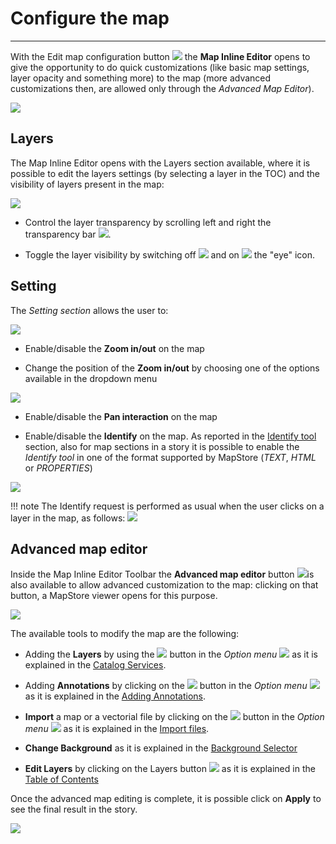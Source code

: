 # Configure the map
**********************

With the Edit map configuration button <img src="../img/button/configure-map-button.jpg" class="ms-docbutton"/> the **Map Inline Editor** opens to give the opportunity to do quick customizations (like basic map settings, layer opacity and something more) to the map (more advanced customizations then, are allowed only through the *Advanced Map Editor*).

<img src="../img/configure-map/configure-map.jpg" class="ms-docimage"/>

## Layers 

The Map Inline Editor opens with the Layers section available, where it is possible to edit the layers settings (by selecting a layer in the TOC) and the visibility of layers present in the map:

<img src="../img/configure-map/layers-conf.jpg" class="ms-docimage"/>

* Control the layer transparency by scrolling left and right the transparency bar <img src="../img/button/transparency-bar.jpg" class="ms-docbutton" style="max-height:20px"/>.

* Toggle the layer visibility by switching off <img src="../img/button/eyeoff.jpg" class="ms-docbutton"/> and on <img src="../img/button/eyeon.jpg" class="ms-docbutton"/> the "eye" icon.

## Setting 

The *Setting section* allows the user to:

<img src="../img/configure-map/setting-conf.jpg" class="ms-docimage"/>

* Enable/disable the **Zoom in/out** on the map

* Change the position of the **Zoom in/out** by choosing one of the options available in the dropdown menu

<img src="../img/configure-map/position-zoom.jpg" class="ms-docimage"/>

* Enable/disable the **Pan interaction** on the map

* Enable/disable the **Identify** on the map. As reported in the [Identify tool](side-bar.md#identify-tool) section, also for map sections in a story it is possible to enable the *Identify tool* in one of the format supported by MapStore (*TEXT*, *HTML* or *PROPERTIES*)

<img src="../img/configure-map/identify-format.jpg" class="ms-docimage"/>

!!! note
    The Identify request is performed as usual when the user clicks on a layer in the map, as follows: <img src="../img/configure-map/identify-on-map.gif" class="ms-docimage"/>

## Advanced map editor

Inside the Map Inline Editor Toolbar the **Advanced map editor** button <img src="../img/button/edit_button.jpg" class="ms-docbutton"/>is also available to allow advanced customization to the map: clicking on that button, a MapStore viewer opens for this purpose.

<img src="../img/configure-map/ad-edit-map.jpg" class="ms-docimage"/>

The available tools to modify the map are the following:

* Adding the **Layers** by using the <img src="../img/button/catalog-option.jpg" class="ms-docbutton" style="max-height:20px;"/> button in the *Option menu* <img src="../img/button/burger.jpg" class="ms-docbutton"/> as it is explained in the [Catalog Services](catalog.md#catalog-services).

* Adding  **Annotations** by clicking on the <img src="../img/button/annotation-option.jpg" class="ms-docbutton" style="max-height:20px;"/> button in the *Option menu* <img src="../img/button/burger.jpg" class="ms-docbutton"/> as it is explained in the [Adding Annotations](annotations.md#adding-annotations).

* **Import** a map or a vectorial file by clicking on the <img src="../img/button/import-button.jpg" class="ms-docbutton" style="max-height:20px;"/> button in the *Option menu* <img src="../img/button/burger.jpg" class="ms-docbutton"/> as it is explained in the [Import files](import.md#import-files).

* **Change Background** as it is explained in the [Background Selector](background.md#background-selector)

* **Edit Layers** by clicking on the Layers button <img src="../img/button/show-layers.jpg" class="ms-docbutton"/> as it is explained in the [Table of Contents](toc.md#table-of-contents)

Once the advanced map editing is complete, it is possible click on **Apply** to see the final result in the story.

<img src="../img/configure-map/map-backg-inline.jpg" class="ms-docimage"/>

